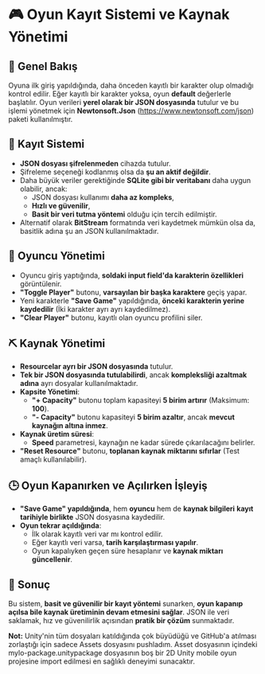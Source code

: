 # 🎮 Oyun Kayıt Sistemi ve Kaynak Yönetimi

## 📌 Genel Bakış
Oyuna ilk giriş yapıldığında, daha önceden kayıtlı bir karakter olup olmadığı kontrol edilir. Eğer kayıtlı bir karakter yoksa, oyun **default** değerlerle başlatılır. Oyun verileri **yerel olarak bir JSON dosyasında** tutulur ve bu işlemi yönetmek için **Newtonsoft.Json** (https://www.newtonsoft.com/json) paketi kullanılmıştır.

## 💾 Kayıt Sistemi
- **JSON dosyası şifrelenmeden** cihazda tutulur.
- Şifreleme seçeneği kodlanmış olsa da **şu an aktif değildir**.
- Daha büyük veriler gerektiğinde **SQLite gibi bir veritabanı** daha uygun olabilir, ancak:
  - JSON dosyası kullanımı **daha az kompleks**,
  - **Hızlı ve güvenilir**,
  - **Basit bir veri tutma yöntemi** olduğu için tercih edilmiştir.
- Alternatif olarak **BitStream** formatında veri kaydetmek mümkün olsa da, basitlik adına şu an JSON kullanılmaktadır.

## 📝 Oyuncu Yönetimi
- Oyuncu giriş yaptığında, **soldaki input field'da karakterin özellikleri** görüntülenir.
- **"Toggle Player"** butonu, **varsayılan bir başka karaktere** geçiş yapar.
- Yeni karakterle **"Save Game"** yapıldığında, **önceki karakterin yerine kaydedilir** (İki karakter ayrı ayrı kaydedilmez).
- **"Clear Player"** butonu, kayıtlı olan oyuncu profilini siler.

## ⛏️ Kaynak Yönetimi
- **Resourcelar ayrı bir JSON dosyasında** tutulur.
- **Tek bir JSON dosyasında tutulabilirdi**, ancak **kompleksliği azaltmak adına** ayrı dosyalar kullanılmaktadır.
- **Kapsite Yönetimi**:
  - **"+ Capacity"** butonu toplam kapasiteyi **5 birim artırır** (Maksimum: **100**).
  - **"- Capacity"** butonu kapasiteyi **5 birim azaltır**, ancak **mevcut kaynağın altına inmez**.
- **Kaynak üretim süresi**:
  - **Speed** parametresi, kaynağın ne kadar sürede çıkarılacağını belirler.
- **"Reset Resource"** butonu, **toplanan kaynak miktarını sıfırlar** (Test amaçlı kullanılabilir).

## 🕒 Oyun Kapanırken ve Açılırken İşleyiş
- **"Save Game" yapıldığında**, hem **oyuncu** hem de **kaynak bilgileri** **kayıt tarihiyle birlikte** JSON dosyasına kaydedilir.
- **Oyun tekrar açıldığında**:
  - İlk olarak kayıtlı veri var mı kontrol edilir.
  - Eğer kayıtlı veri varsa, **tarih karşılaştırması yapılır**.
  - Oyun kapalıyken geçen süre hesaplanır ve **kaynak miktarı güncellenir**.

## 📌 Sonuç
Bu sistem, **basit ve güvenilir bir kayıt yöntemi** sunarken, **oyun kapanıp açılsa bile kaynak üretiminin devam etmesini sağlar**. JSON ile veri saklamak, hız ve güvenilirlik açısından **pratik bir çözüm** sunmaktadır.

**Not:** Unity'nin tüm dosyaları katıldığında çok büyüdüğü ve GitHub'a atılması zorlaştığı için sadece Assets dosyasını pushladım. Asset dosyasının içindeki mylo-package.unitypackage dosyasının boş bir 2D Unity mobile oyun projesine import edilmesi en sağlıklı deneyimi sunacaktır.


